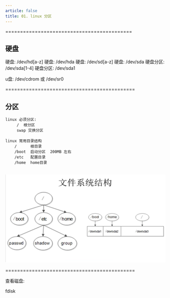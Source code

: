 ```yaml
---
article: false
title: 01. linux 分区
---
```


===========================================
## 硬盘
硬盘: /dev/hd[a-z]
硬盘: /dev/hda
硬盘: /dev/sd[a-z]
硬盘: /dev/sda
硬盘分区: /dev/sda[1-4]
硬盘分区: /dev/sda1

u盘: /dev/cdrom  或 /dev/sr0

============================================
## 分区

```text
linux 必须分区:
     /  根分区
     swap 交换分区

linux 常用目录结构
    /      根目录
    /boot  启动分区  200MB 左右
    /etc   配置目录
    /home  home目录
    
```

![img.png](%20images/img.png)

============================================




查看磁盘:

fdisk

























